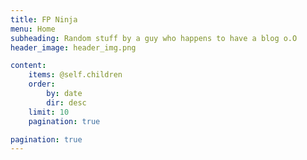 ```yaml
---
title: FP Ninja
menu: Home
subheading: Random stuff by a guy who happens to have a blog o.O
header_image: header_img.png

content:
    items: @self.children
    order:
        by: date
        dir: desc
    limit: 10
    pagination: true

pagination: true
---
```

